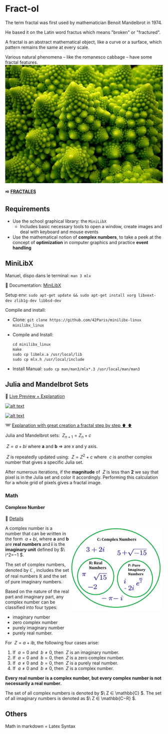 # Fract-ol

The term fractal was first used by mathematician Benoit Mandelbrot in 1974. 

He based it on the Latin word fractus which means "broken" or "fractured".

A fractal is an abstract mathematical object, like a curve or a surface, which pattern
remains the same at every scale.

Various natural phenomena – like the romanesco cabbage – have some fractal features.
![Romanesco Brocoli](./Media/fractal_cabbage.webp)

⏯️ [**FRACTALES**](https://youtu.be/wUlVFYJIUNA)

## Requirements

- Use the school graphical library: the `MiniLibX`
  - Includes basic necessary tools to open a window, create images
and deal with keyboard and mouse events
- Use the mathematical notion of **complex numbers**, to take a peek at the concept of **optimization** in computer graphics and practice **event handling**

## MiniLibX

Manuel, dispo dans le terminal: `man 3 mlx`

📑 Documentation: [MiniLibX](https://harm-smits.github.io/42docs/libs/minilibx.html)

Setup env: `sudo apt-get update && sudo apt-get install xorg libxext-dev zlib1g-dev libbsd-dev`

Compile and install:

- Clone: `git clone https://github.com/42Paris/minilibx-linux minilibx_linux`
- Compile and Install:

  ```code
  cd minilibx_linux
  make
  sudo cp libmlx.a /usr/local/lib
  sudo cp mlx.h /usr/local/include
  ```

- Install Manual: `sudo cp man/man3/mlx*.3 /usr/local/man/man3`

## Julia and Mandelbrot Sets

:1234: [Live Preview + Explanation](https://www.dynamicmath.xyz/mandelbrot-julia/)

[![alt text](https://img.youtube.com/vi/R1gpm7WsNhg/0.jpg)](https://www.youtube.com/watch?v=R1gpm7WsNhg)

[![alt text](https://img.youtube.com/vi/-V8HnG9XB2g/0.jpg)](https://www.youtube.com/watch?v=-V8HnG9XB2g)

➿ [Explanation with great creation a fractal step by step ⬆️ ⬆️](https://www.karlsims.com/julia.html)

Julia and Mandelbrot sets: $\ Z_{n + 1} = Z_n + c$

$\ Z = a + bi$ where **a** and **b** => are x and y axis.

$\ Z$ is repeatedly updated using:  $\ Z = Z^2 + c$  where $\ c$ is another complex number that gives a specific Julia set.

After numerous iterations, if the **magnitude** of $\ Z$ is less than **2** we say that pixel is in the Julia set and color it accordingly. Performing this calculation for a whole grid of pixels gives a fractal image.

### Math

#### Complexe Number

🔗 [Details](https://brilliant.org/wiki/complex-numbers/)

<img src="./Media/Veen-diagram.png" align="right">

A complex number is a number that can be written in the form $\ a+bi$, where **a** and **b** are **real numbers** and **i** is the **imaginary unit** defined by $\ i^2=−1 $.

The set of complex numbers, denoted by $\mathbb{C}$ , includes the set of real numbers $\mathbb{R}$ and the set of pure imaginary numbers.

Based on the nature of the real part and imaginary part, any complex number can be classified into four types:

- imaginary number
- zero complex number
- purely imaginary number
- purely real number.

For $\ Z=a+ib$, the following four cases arise:

1. If $\ a = 0$ and $\ b \neq 0$, then $\ Z$ is an imaginary number.
2. If $\ a = 0$ and $\ b = 0$, then $\ Z$ is a zero complex number.
3. If $\ a \neq 0$ and $\ b = 0$, then $\ Z$ is a purely real number.
4. If $\ a \neq 0$ and $\ b \neq 0$, then $\ Z$ is a complex number.

**Every real number is a complex number, but every complex number is not necessarily a real number.**

The set of all complex numbers is denoted by $\ Z ∈ \mathbb{C} $. The set of all imaginary numbers is denoted as $\ Z ∈ \mathbb{C−R} $.

## Others

Math in markdown = Latex Syntax
